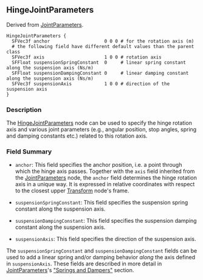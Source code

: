 ## HingeJointParameters

Derived from [JointParameters](jointparameters.md).

```
HingeJointParameters {
  SFVec3f anchor                    0 0 0 # for the rotation axis (m)
  # the following field have different default values than the parent class
  SFVec3f axis                      1 0 0 # rotation axis
  SFFloat suspensionSpringConstant  0     # linear spring constant along the suspension axis (Ns/m)
  SFFloat suspensionDampingConstant 0     # linear damping constant along the suspension axis (Ns/m)
  SFVec3f suspensionAxis            1 0 0 # direction of the suspension axis
}
```

### Description

The [HingeJointParameters](#hingejointparameters) node can be used to specify
the hinge rotation axis and various joint parameters (e.g., angular position,
stop angles, spring and damping constants etc.) related to this rotation axis.

### Field Summary

- `anchor`: This field specifies the anchor position, i.e. a point through which
the hinge axis passes. Together with the `axis` field inherited from the
[JointParameters](jointparameters.md) node, the `anchor` field determines the
hinge rotation axis in a unique way. It is expressed in relative coordinates
with respect to the closest upper [Transform](transform.md) node's frame.

- `suspensionSpringConstant`: This field specifies the suspension spring constant
along the suspension axis.

- `suspensionDampingConstant`: This field specifies the suspension damping
constant along the suspension axis.

- `suspensionAxis`: This field specifies the direction of the suspension axis.

The `suspensionSpringConstant` and `suspensionDampingConstant` fields can be
used to add a linear spring and/or damping behavior *along* the axis defined in
`suspensionAxis`. These fields are described in more detail in
[JointParameters](jointparameters.md)'s ["Springs and Dampers"](jointparameters.md#springs-and-dampers) section.
